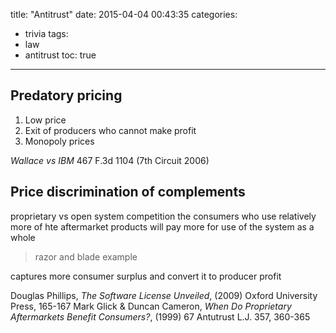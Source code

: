 title: "Antitrust"
date: 2015-04-04 00:43:35
categories:
- trivia
tags:
- law
- antitrust
toc: true
---

## Predatory pricing

1. Low price
2. Exit of producers who cannot make profit
3. Monopoly prices

*Wallace vs IBM* 467 F.3d 1104 (7th Circuit 2006)

## Price discrimination of complements

proprietary vs open system competition
the consumers who use relatively more of hte aftermarket products will pay more for use of the system as a whole
> razor and blade example

captures more consumer surplus and convert it to producer profit

Douglas Phillips, *The Software License Unveiled*, (2009) Oxford University Press, 165-167
Mark Glick & Duncan Cameron, *When Do Proprietary Aftermarkets Benefit Consumers?*, (1999) 67 Antutrust L.J. 357, 360-365
